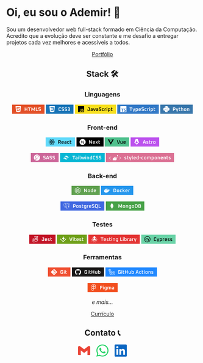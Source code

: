 # Oi, eu sou o Ademir! 🙂

Sou um desenvolvedor web full-stack formado em Ciência da Computação. Acredito que a evolução deve ser constante e me desafio a entregar projetos cada vez melhores e acessíveis a todos.

<div align="center">

[Portfólio](https://azganoth.github.io/)

## Stack 🛠️

### Linguagens

![HTML5](./Badges/HTML5.png)
![CSS3](./Badges/CSS3.png)
![JavaScript](./Badges/JavaScript.png)
![TypeScript](./Badges/TypeScript.png)
![Python](./Badges/Python.png)

### Front-end

![React](./Badges/React.png)
![Next](./Badges/Next.png)
![Vue](./Badges/Vue.png)
![Astro](./Badges/Astro.png)

![SASS](./Badges/SASS.png)
![TailwindCSS](./Badges/TailwindCSS.png)
![Styled Components](./Badges/StyledComponents.png)

### Back-end

![Node](./Badges/Node.png)
![Docker](./Badges/Docker.png)

![PostgreSQL](./Badges/PostgreSQL.png)
![MongoDB](./Badges/MongoDB.png)

### Testes

![Jest](./Badges/Jest.png)
![Vitest](./Badges/Vitest.png)
![Testing Library](./Badges/Testing_Library.png)
![Cypress](./Badges/Cypress.png)

### Ferramentas

![Git](./Badges/Git.png)
![GitHub](./Badges/GitHub.png)
![GitHub Actions](./Badges/GitHub_Actions.png)

![Figma](./Badges/Figma.png)

*e mais...*

[Currículo](https://azganoth.github.io/curriculo.pdf)

## Contato 📞

[![Gmail](./Icons/Gmail.png)](mailto:ademirj.ferreirajunior@gmail.com) &nbsp;&nbsp;
[![Whatsapp](./Icons/Whatsapp.png)](https://wa.me/48991984443) &nbsp;&nbsp;
[![LinkedIn](./Icons/LinkedIn.png)](https://www.linkedin.com/in/ademirjferreirajunior/)

</div>
